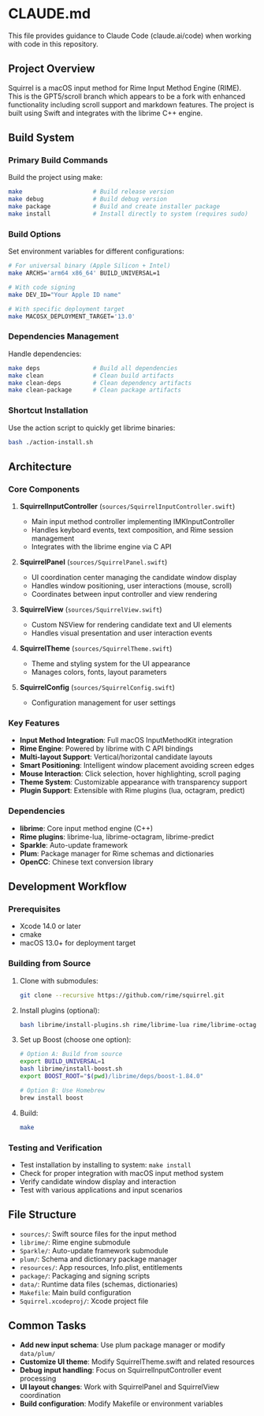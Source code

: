 # CLAUDE.md

This file provides guidance to Claude Code (claude.ai/code) when working with code in this repository.

## Project Overview

Squirrel is a macOS input method for Rime Input Method Engine (RIME). This is the GPT5/scroll branch which appears to be a fork with enhanced functionality including scroll support and markdown features. The project is built using Swift and integrates with the librime C++ engine.

## Build System

### Primary Build Commands

Build the project using make:
```bash
make                    # Build release version
make debug              # Build debug version
make package            # Build and create installer package
make install            # Install directly to system (requires sudo)
```

### Build Options

Set environment variables for different configurations:
```bash
# For universal binary (Apple Silicon + Intel)
make ARCHS='arm64 x86_64' BUILD_UNIVERSAL=1

# With code signing
make DEV_ID="Your Apple ID name"

# With specific deployment target
make MACOSX_DEPLOYMENT_TARGET='13.0'
```

### Dependencies Management

Handle dependencies:
```bash
make deps               # Build all dependencies
make clean              # Clean build artifacts
make clean-deps         # Clean dependency artifacts
make clean-package      # Clean package artifacts
```

### Shortcut Installation

Use the action script to quickly get librime binaries:
```bash
bash ./action-install.sh
```

## Architecture

### Core Components

1. **SquirrelInputController** (`sources/SquirrelInputController.swift`)
   - Main input method controller implementing IMKInputController
   - Handles keyboard events, text composition, and Rime session management
   - Integrates with the librime engine via C API

2. **SquirrelPanel** (`sources/SquirrelPanel.swift`) 
   - UI coordination center managing the candidate window display
   - Handles window positioning, user interactions (mouse, scroll)
   - Coordinates between input controller and view rendering

3. **SquirrelView** (`sources/SquirrelView.swift`)
   - Custom NSView for rendering candidate text and UI elements
   - Handles visual presentation and user interaction events

4. **SquirrelTheme** (`sources/SquirrelTheme.swift`)
   - Theme and styling system for the UI appearance
   - Manages colors, fonts, layout parameters

5. **SquirrelConfig** (`sources/SquirrelConfig.swift`)
   - Configuration management for user settings

### Key Features

- **Input Method Integration**: Full macOS InputMethodKit integration
- **Rime Engine**: Powered by librime with C API bindings
- **Multi-layout Support**: Vertical/horizontal candidate layouts  
- **Smart Positioning**: Intelligent window placement avoiding screen edges
- **Mouse Interaction**: Click selection, hover highlighting, scroll paging
- **Theme System**: Customizable appearance with transparency support
- **Plugin Support**: Extensible with Rime plugins (lua, octagram, predict)

### Dependencies

- **librime**: Core input method engine (C++)
- **Rime plugins**: librime-lua, librime-octagram, librime-predict
- **Sparkle**: Auto-update framework
- **Plum**: Package manager for Rime schemas and dictionaries
- **OpenCC**: Chinese text conversion library

## Development Workflow

### Prerequisites

- Xcode 14.0 or later
- cmake
- macOS 13.0+ for deployment target

### Building from Source

1. Clone with submodules:
   ```bash
   git clone --recursive https://github.com/rime/squirrel.git
   ```

2. Install plugins (optional):
   ```bash
   bash librime/install-plugins.sh rime/librime-lua rime/librime-octagram
   ```

3. Set up Boost (choose one option):
   ```bash
   # Option A: Build from source
   export BUILD_UNIVERSAL=1
   bash librime/install-boost.sh
   export BOOST_ROOT="$(pwd)/librime/deps/boost-1.84.0"
   
   # Option B: Use Homebrew
   brew install boost
   ```

4. Build:
   ```bash
   make
   ```

### Testing and Verification

- Test installation by installing to system: `make install`
- Check for proper integration with macOS input method system
- Verify candidate window display and interaction
- Test with various applications and input scenarios

## File Structure

- `sources/`: Swift source files for the input method
- `librime/`: Rime engine submodule  
- `Sparkle/`: Auto-update framework submodule
- `plum/`: Schema and dictionary package manager
- `resources/`: App resources, Info.plist, entitlements
- `package/`: Packaging and signing scripts
- `data/`: Runtime data files (schemas, dictionaries)
- `Makefile`: Main build configuration
- `Squirrel.xcodeproj/`: Xcode project file

## Common Tasks

- **Add new input schema**: Use plum package manager or modify `data/plum/` 
- **Customize UI theme**: Modify SquirrelTheme.swift and related resources
- **Debug input handling**: Focus on SquirrelInputController event processing
- **UI layout changes**: Work with SquirrelPanel and SquirrelView coordination
- **Build configuration**: Modify Makefile or environment variables